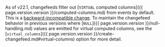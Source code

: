 As of v22.1, changefeeds filter out [`VIRTUAL` computed columns]({{ page.version.version }}/computed-columns.md) from events by default. This is a [backward-incompatible change](releases/v22.1.md#v22-1-0-backward-incompatible-changes). To maintain the changefeed behavior in previous versions where [`NULL`]({{ page.version.version }}/null-handling.md) values are emitted for virtual computed columns, see the [`virtual_columns`]({{ page.version.version }}/create-changefeed.md#virtual-columns) option for more detail.
